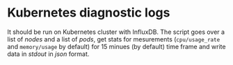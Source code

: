 # Kubernetes diagnostic logs

It should be run on Kubernetes cluster with InfluxDB. 
The script goes over a list of *nodes* and a list of *pods*, get stats for mesurements 
(`cpu/usage_rate` and `memory/usage` by default) for 15 minues (by default) time frame and write data in *stdout* in *json* format.
